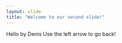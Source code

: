 ```yaml
---
layout: slide
title: "Welcome to our second slide!"
---
```

Hello by Denis
Use the left arrow to go back!
